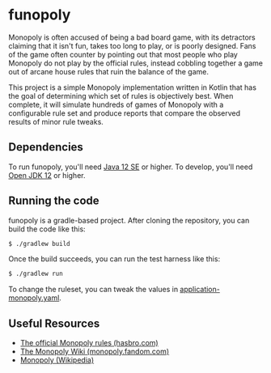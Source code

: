 # funopoly
Monopoly is often accused of being a bad board game, with its detractors claiming that it isn't fun, takes too long to play, or is poorly designed. Fans of the game often counter by pointing out that most people who play Monopoly do not play by the official rules, instead cobbling together a game out of arcane house rules that ruin the balance of the game.

This project is a simple Monopoly implementation written in Kotlin that has the goal of determining which set of rules is objectively best. When complete, it will simulate hundreds of games of Monopoly with a configurable rule set and produce reports that compare the observed results of minor rule tweaks.

## Dependencies
To run funopoly, you'll need [Java 12 SE](https://www.oracle.com/ca-en/java/technologies/javase/jdk12-archive-downloads.html) or higher. To develop, you'll need [Open JDK 12](https://openjdk.java.net/projects/jdk/12/) or higher.

## Running the code
funopoly is a gradle-based project. After cloning the repository, you can build the code like this:
```bash
$ ./gradlew build
```
Once the build succeeds, you can run the test harness like this:
```bash
$ ./gradlew run
```
To change the ruleset, you can tweak the values in [application-monopoly.yaml](src/main/resources/application-monopoly.yaml).

## Useful Resources
* [The official Monopoly rules (hasbro.com)](https://www.hasbro.com/common/instruct/00009.pdf)
* [The Monopoly Wiki (monopoly.fandom.com)](https://monopoly.fandom.com/wiki/Main_Page)
* [Monopoly (Wikipedia)](https://en.wikipedia.org/wiki/Monopoly_(game))
